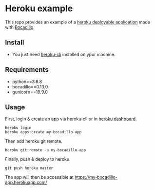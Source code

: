 # Heroku example

This repo provides an example of a [heroku deployable application](https://devcenter.heroku.com/categories/python-support) made with [Bocadillo](https://bocadilloproject.github.io).

## Install
- You just need [heroku-cli](https://devcenter.heroku.com/articles/heroku-cli) installed on ypur machine. 

## Requirements
- python==3.6.8
- bocadillo==0.13.0
- gunicorn==19.9.0

## Usage
First, login & create an app via heroku-cli or in [heroku dashboard](https://dashboard.heroku.com).
```
heroku login 
heroku apps:create my-bocadillo-app
```

Then add heroku git remote.
```
heroku git:remote -a my-bocadillo-app
```

Finally, push & deploy to heroku.
```
git push heroku master
```

The app will then be accessible at https://my-bocadillo-app.herokuapp.com/
